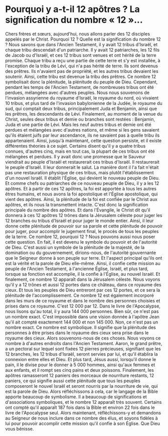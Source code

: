 # Pourquoi y a-t-il 12 apôtres ? La signification du nombre « 12 »...

Chers frères et sœurs, aujourd'hui, nous allons parler des 12 disciples appelés par le Christ.
Pourquoi 12 ? Quelle est la signification du nombre 12 ? Nous savons que dans l'Ancien Testament, il y avait 12 tribus d'Israël, et chaque tribu descendait d'un patriarche. Il y avait 12 patriarches, les 12 fils de Jacob ou d'Israël, et ces 12 tribus sont venues et ont hérité de la terre promise. Chaque tribu a reçu une partie de cette terre et s'y est installée, à l'exception de la tribu de Lévi, qui n'a pas hérité de terre. Ils sont devenus des prêtres. Ils n'avaient pas de propriété, et les autres tribus devaient les soutenir. Ainsi, cette tribu est devenue la tribu des prêtres. Ce nombre 12 symbolisait donc la plénitude, la plénitude du peuple de Dieu. Cependant, pendant les temps de l'Ancien Testament, de nombreuses tribus ont été perdues, mélangées avec d'autres peuples. Nous nous souvenons de l'invasion assyrienne du royaume d'Israël, le royaume du nord, où vivaient 10 tribus, et plus tard de l'invasion babylonienne de la Judée, le royaume du sud, qui comptait deux tribus, principalement Juda et Benjamin, ainsi que les prêtres, les descendants de Lévi. Finalement, au moment de la venue du Christ, seules deux tribus et demie ou branches sont restées : Benjamin, Juda et une partie de Lévi. Mais les neuf autres tribus et demie ont été perdues et mélangées avec d'autres nations, et même si les gens savaient qu'ils étaient juifs par leur ascendance, ils ne savaient pas à quelle tribu ils appartenaient. Ainsi, jusqu'à maintenant, cette question persiste, et il existe différentes théories à ce sujet. Certains disent qu'il y a quatre tribus connues, d'autres cinq, mais en tout cas, la plupart de ces tribus ont été mélangées et perdues. Il y avait donc une promesse que le Sauveur viendrait au peuple d'Israël et restaurerait ces tribus d'Israël. Il restaurerait le peuple d'Israël. Il leur donnerait le salut. La manière dont il l'a fait n'était pas une restauration physique de ces tribus, mais plutôt l'établissement d'un nouvel Israël. Il établit l'Église, qui devient le nouveau peuple de Dieu. Et comme chefs ou patriarches de ce nouveau peuple de Dieu, il y a les 12 apôtres. Et à partir de ces 12 apôtres, la foi est apportée à tous les autres êtres humains, et nous avons la foi apostolique et l'Église apostolique, qui vient des apôtres. Ainsi, la plénitude de la foi est confiée par le Christ aux apôtres, et ils nous la transmettent intacte. C'est donc la signification principale du nombre des apôtres. Et dans l'Évangile, le Christ dit qu'il donnera à ces 12 apôtres 12 trônes dans la Jérusalem céleste pour juger les 12 branches ou tribus d'Israël et pour juger le monde entier. Ainsi, il leur donne cette plénitude de pouvoir sur sa parole et cette plénitude de pouvoir pour juger, pour accomplir le jugement final, le procès de tous les peuples de la terre. Ce nombre 12, pourquoi 12 ? Nous pouvons aussi nous poser cette question. En fait, il est devenu le symbole du pouvoir et de l'autorité de Dieu. C'est aussi un symbole de la plénitude de la majesté, de la domination ou du gouvernement, dirions-nous, de l'autorité gouvernante que le Seigneur donne à son peuple sur terre. Et l'aspect principal qu'ils ont est la vérité et la parole de Dieu elle-même. Ainsi, il confie cette mission au peuple de l'Ancien Testament, à l'ancienne Église, Israël, et plus tard, lorsque sa fonction est accomplie, il la confie à l'Église, au nouvel Israël. Et finalement, ce nombre 12 apparaît dans la Jérusalem céleste. Nous voyons qu'il y a 12 trônes et aussi 12 portes dans ce château, dans ce royaume des cieux. Et tous les peuples de Dieu entreront par ces 12 portes, et ce sera la plénitude de l'accomplissement. Ce nombre 12 est également incorporé dans les murs de ce royaume et dans le nombre des personnes choisies et prises dans ce royaume. C'est 12 000 par 12. Dans le livre de l'Apocalypse, nous lisons qu'au total, il y aura 144 000 personnes. Bien sûr, ce n'est pas un nombre exact. C'est impossible dans une vision donnée à l'apôtre Jean qu'il ait compté exactement 144 000 et non 145 000. Non, ce n'est pas un nombre exact. Ce nombre est symbolique. Il signifie que la plénitude des personnes à être prises dans le royaume des cieux sera prise dans le royaume des cieux. Alors souvenons-nous de ces choses. Nous voyons ce nombre à d'autres endroits dans l'Ancien Testament. Aaron, le grand prêtre, a un pectoral sur lequel sont fixées 12 pierres précieuses, signifiant que les 12 branches, les 12 tribus d'Israël, seront servies par lui, et qu'il établira la connexion entre elles et Dieu. Et plus tard, Jésus aussi, lorsqu'il donne le pain, il le divise pour le donner à 5 000 hommes, ainsi qu'aux femmes et aux enfants, et il rompt ses cinq pains et deux poissons. Finalement, les apôtres ramasseront 12 paniers des morceaux de nourriture restants, 12 paniers, ce qui signifie aussi cette plénitude que tous les peuples composeront le nouvel Israël et seront nourris par la nourriture de vie, qui est la parole de Dieu. Alors réfléchissons à cela, car le langage de la Bible apporte beaucoup de symbolisme. Il a beaucoup de significations et d'associations symboliques, et le nombre 12 apparaît très souvent. Certains ont compté qu'il apparaît 187 fois dans la Bible et environ 22 fois dans le livre de l'Apocalypse seul. Alors maintenant, réfléchissons-y et demandons au Seigneur de nous inclure dans ce nombre des élus, et soyons fidèles à lui pour pouvoir accomplir cette mission qu'il confie à son Église. Que Dieu vous bénisse.

